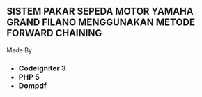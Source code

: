 <h2>SISTEM PAKAR SEPEDA MOTOR YAMAHA GRAND FILANO MENGGUNAKAN METODE FORWARD CHAINING</h2>
 Made By 
 <h3>
 <ul> <li>CodeIgniter 3</li> <li>PHP 5</li> <li>Dompdf</li> </ul>
 </h3>
